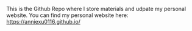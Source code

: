 This is the Github Repo where I store materials and udpate my personal website. You can find my personal website here: https://anniexu0116.github.io/
